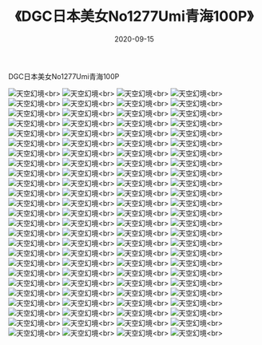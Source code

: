 ﻿---
layout: post
title: 《DGC日本美女No1277Umi青海100P》
date: 2020-09-15
img: http://photo.orgx.cf/性感/2020/DGC日本美女No1277Umi青海100P/000.jpg
tags: [美女,性感,泳衣]
---

DGC日本美女No1277Umi青海100P



![天空幻境](http://photo.orgx.cf/性感/2020/DGC日本美女No1277Umi青海100P/001.jpg''天空幻境'')<br>
![天空幻境](http://photo.orgx.cf/性感/2020/DGC日本美女No1277Umi青海100P/002.jpg''天空幻境'')<br>
![天空幻境](http://photo.orgx.cf/性感/2020/DGC日本美女No1277Umi青海100P/003.jpg''天空幻境'')<br>
![天空幻境](http://photo.orgx.cf/性感/2020/DGC日本美女No1277Umi青海100P/004.jpg''天空幻境'')<br>
![天空幻境](http://photo.orgx.cf/性感/2020/DGC日本美女No1277Umi青海100P/005.jpg''天空幻境'')<br>
![天空幻境](http://photo.orgx.cf/性感/2020/DGC日本美女No1277Umi青海100P/006.jpg''天空幻境'')<br>
![天空幻境](http://photo.orgx.cf/性感/2020/DGC日本美女No1277Umi青海100P/007.jpg''天空幻境'')<br>
![天空幻境](http://photo.orgx.cf/性感/2020/DGC日本美女No1277Umi青海100P/008.jpg''天空幻境'')<br>
![天空幻境](http://photo.orgx.cf/性感/2020/DGC日本美女No1277Umi青海100P/009.jpg''天空幻境'')<br>
![天空幻境](http://photo.orgx.cf/性感/2020/DGC日本美女No1277Umi青海100P/010.jpg''天空幻境'')<br>
![天空幻境](http://photo.orgx.cf/性感/2020/DGC日本美女No1277Umi青海100P/011.jpg''天空幻境'')<br>
![天空幻境](http://photo.orgx.cf/性感/2020/DGC日本美女No1277Umi青海100P/012.jpg''天空幻境'')<br>
![天空幻境](http://photo.orgx.cf/性感/2020/DGC日本美女No1277Umi青海100P/013.jpg''天空幻境'')<br>
![天空幻境](http://photo.orgx.cf/性感/2020/DGC日本美女No1277Umi青海100P/014.jpg''天空幻境'')<br>
![天空幻境](http://photo.orgx.cf/性感/2020/DGC日本美女No1277Umi青海100P/015.jpg''天空幻境'')<br>
![天空幻境](http://photo.orgx.cf/性感/2020/DGC日本美女No1277Umi青海100P/016.jpg''天空幻境'')<br>
![天空幻境](http://photo.orgx.cf/性感/2020/DGC日本美女No1277Umi青海100P/017.jpg''天空幻境'')<br>
![天空幻境](http://photo.orgx.cf/性感/2020/DGC日本美女No1277Umi青海100P/018.jpg''天空幻境'')<br>
![天空幻境](http://photo.orgx.cf/性感/2020/DGC日本美女No1277Umi青海100P/019.jpg''天空幻境'')<br>
![天空幻境](http://photo.orgx.cf/性感/2020/DGC日本美女No1277Umi青海100P/020.jpg''天空幻境'')<br>
![天空幻境](http://photo.orgx.cf/性感/2020/DGC日本美女No1277Umi青海100P/021.jpg''天空幻境'')<br>
![天空幻境](http://photo.orgx.cf/性感/2020/DGC日本美女No1277Umi青海100P/022.jpg''天空幻境'')<br>
![天空幻境](http://photo.orgx.cf/性感/2020/DGC日本美女No1277Umi青海100P/023.jpg''天空幻境'')<br>
![天空幻境](http://photo.orgx.cf/性感/2020/DGC日本美女No1277Umi青海100P/024.jpg''天空幻境'')<br>
![天空幻境](http://photo.orgx.cf/性感/2020/DGC日本美女No1277Umi青海100P/025.jpg''天空幻境'')<br>
![天空幻境](http://photo.orgx.cf/性感/2020/DGC日本美女No1277Umi青海100P/026.jpg''天空幻境'')<br>
![天空幻境](http://photo.orgx.cf/性感/2020/DGC日本美女No1277Umi青海100P/027.jpg''天空幻境'')<br>
![天空幻境](http://photo.orgx.cf/性感/2020/DGC日本美女No1277Umi青海100P/028.jpg''天空幻境'')<br>
![天空幻境](http://photo.orgx.cf/性感/2020/DGC日本美女No1277Umi青海100P/029.jpg''天空幻境'')<br>
![天空幻境](http://photo.orgx.cf/性感/2020/DGC日本美女No1277Umi青海100P/030.jpg''天空幻境'')<br>
![天空幻境](http://photo.orgx.cf/性感/2020/DGC日本美女No1277Umi青海100P/031.jpg''天空幻境'')<br>
![天空幻境](http://photo.orgx.cf/性感/2020/DGC日本美女No1277Umi青海100P/032.jpg''天空幻境'')<br>
![天空幻境](http://photo.orgx.cf/性感/2020/DGC日本美女No1277Umi青海100P/033.jpg''天空幻境'')<br>
![天空幻境](http://photo.orgx.cf/性感/2020/DGC日本美女No1277Umi青海100P/034.jpg''天空幻境'')<br>
![天空幻境](http://photo.orgx.cf/性感/2020/DGC日本美女No1277Umi青海100P/035.jpg''天空幻境'')<br>
![天空幻境](http://photo.orgx.cf/性感/2020/DGC日本美女No1277Umi青海100P/036.jpg''天空幻境'')<br>
![天空幻境](http://photo.orgx.cf/性感/2020/DGC日本美女No1277Umi青海100P/037.jpg''天空幻境'')<br>
![天空幻境](http://photo.orgx.cf/性感/2020/DGC日本美女No1277Umi青海100P/038.jpg''天空幻境'')<br>
![天空幻境](http://photo.orgx.cf/性感/2020/DGC日本美女No1277Umi青海100P/039.jpg''天空幻境'')<br>
![天空幻境](http://photo.orgx.cf/性感/2020/DGC日本美女No1277Umi青海100P/040.jpg''天空幻境'')<br>
![天空幻境](http://photo.orgx.cf/性感/2020/DGC日本美女No1277Umi青海100P/041.jpg''天空幻境'')<br>
![天空幻境](http://photo.orgx.cf/性感/2020/DGC日本美女No1277Umi青海100P/042.jpg''天空幻境'')<br>
![天空幻境](http://photo.orgx.cf/性感/2020/DGC日本美女No1277Umi青海100P/043.jpg''天空幻境'')<br>
![天空幻境](http://photo.orgx.cf/性感/2020/DGC日本美女No1277Umi青海100P/044.jpg''天空幻境'')<br>
![天空幻境](http://photo.orgx.cf/性感/2020/DGC日本美女No1277Umi青海100P/045.jpg''天空幻境'')<br>
![天空幻境](http://photo.orgx.cf/性感/2020/DGC日本美女No1277Umi青海100P/046.jpg''天空幻境'')<br>
![天空幻境](http://photo.orgx.cf/性感/2020/DGC日本美女No1277Umi青海100P/047.jpg''天空幻境'')<br>
![天空幻境](http://photo.orgx.cf/性感/2020/DGC日本美女No1277Umi青海100P/048.jpg''天空幻境'')<br>
![天空幻境](http://photo.orgx.cf/性感/2020/DGC日本美女No1277Umi青海100P/049.jpg''天空幻境'')<br>
![天空幻境](http://photo.orgx.cf/性感/2020/DGC日本美女No1277Umi青海100P/050.jpg''天空幻境'')<br>
![天空幻境](http://photo.orgx.cf/性感/2020/DGC日本美女No1277Umi青海100P/051.jpg''天空幻境'')<br>
![天空幻境](http://photo.orgx.cf/性感/2020/DGC日本美女No1277Umi青海100P/052.jpg''天空幻境'')<br>
![天空幻境](http://photo.orgx.cf/性感/2020/DGC日本美女No1277Umi青海100P/053.jpg''天空幻境'')<br>
![天空幻境](http://photo.orgx.cf/性感/2020/DGC日本美女No1277Umi青海100P/054.jpg''天空幻境'')<br>
![天空幻境](http://photo.orgx.cf/性感/2020/DGC日本美女No1277Umi青海100P/055.jpg''天空幻境'')<br>
![天空幻境](http://photo.orgx.cf/性感/2020/DGC日本美女No1277Umi青海100P/056.jpg''天空幻境'')<br>
![天空幻境](http://photo.orgx.cf/性感/2020/DGC日本美女No1277Umi青海100P/057.jpg''天空幻境'')<br>
![天空幻境](http://photo.orgx.cf/性感/2020/DGC日本美女No1277Umi青海100P/058.jpg''天空幻境'')<br>
![天空幻境](http://photo.orgx.cf/性感/2020/DGC日本美女No1277Umi青海100P/059.jpg''天空幻境'')<br>
![天空幻境](http://photo.orgx.cf/性感/2020/DGC日本美女No1277Umi青海100P/060.jpg''天空幻境'')<br>
![天空幻境](http://photo.orgx.cf/性感/2020/DGC日本美女No1277Umi青海100P/061.jpg''天空幻境'')<br>
![天空幻境](http://photo.orgx.cf/性感/2020/DGC日本美女No1277Umi青海100P/062.jpg''天空幻境'')<br>
![天空幻境](http://photo.orgx.cf/性感/2020/DGC日本美女No1277Umi青海100P/063.jpg''天空幻境'')<br>
![天空幻境](http://photo.orgx.cf/性感/2020/DGC日本美女No1277Umi青海100P/064.jpg''天空幻境'')<br>
![天空幻境](http://photo.orgx.cf/性感/2020/DGC日本美女No1277Umi青海100P/065.jpg''天空幻境'')<br>
![天空幻境](http://photo.orgx.cf/性感/2020/DGC日本美女No1277Umi青海100P/066.jpg''天空幻境'')<br>
![天空幻境](http://photo.orgx.cf/性感/2020/DGC日本美女No1277Umi青海100P/067.jpg''天空幻境'')<br>
![天空幻境](http://photo.orgx.cf/性感/2020/DGC日本美女No1277Umi青海100P/068.jpg''天空幻境'')<br>
![天空幻境](http://photo.orgx.cf/性感/2020/DGC日本美女No1277Umi青海100P/069.jpg''天空幻境'')<br>
![天空幻境](http://photo.orgx.cf/性感/2020/DGC日本美女No1277Umi青海100P/070.jpg''天空幻境'')<br>
![天空幻境](http://photo.orgx.cf/性感/2020/DGC日本美女No1277Umi青海100P/071.jpg''天空幻境'')<br>
![天空幻境](http://photo.orgx.cf/性感/2020/DGC日本美女No1277Umi青海100P/072.jpg''天空幻境'')<br>
![天空幻境](http://photo.orgx.cf/性感/2020/DGC日本美女No1277Umi青海100P/073.jpg''天空幻境'')<br>
![天空幻境](http://photo.orgx.cf/性感/2020/DGC日本美女No1277Umi青海100P/074.jpg''天空幻境'')<br>
![天空幻境](http://photo.orgx.cf/性感/2020/DGC日本美女No1277Umi青海100P/075.jpg''天空幻境'')<br>
![天空幻境](http://photo.orgx.cf/性感/2020/DGC日本美女No1277Umi青海100P/076.jpg''天空幻境'')<br>
![天空幻境](http://photo.orgx.cf/性感/2020/DGC日本美女No1277Umi青海100P/077.jpg''天空幻境'')<br>
![天空幻境](http://photo.orgx.cf/性感/2020/DGC日本美女No1277Umi青海100P/078.jpg''天空幻境'')<br>
![天空幻境](http://photo.orgx.cf/性感/2020/DGC日本美女No1277Umi青海100P/079.jpg''天空幻境'')<br>
![天空幻境](http://photo.orgx.cf/性感/2020/DGC日本美女No1277Umi青海100P/080.jpg''天空幻境'')<br>
![天空幻境](http://photo.orgx.cf/性感/2020/DGC日本美女No1277Umi青海100P/081.jpg''天空幻境'')<br>
![天空幻境](http://photo.orgx.cf/性感/2020/DGC日本美女No1277Umi青海100P/082.jpg''天空幻境'')<br>
![天空幻境](http://photo.orgx.cf/性感/2020/DGC日本美女No1277Umi青海100P/083.jpg''天空幻境'')<br>
![天空幻境](http://photo.orgx.cf/性感/2020/DGC日本美女No1277Umi青海100P/084.jpg''天空幻境'')<br>
![天空幻境](http://photo.orgx.cf/性感/2020/DGC日本美女No1277Umi青海100P/085.jpg''天空幻境'')<br>
![天空幻境](http://photo.orgx.cf/性感/2020/DGC日本美女No1277Umi青海100P/086.jpg''天空幻境'')<br>
![天空幻境](http://photo.orgx.cf/性感/2020/DGC日本美女No1277Umi青海100P/087.jpg''天空幻境'')<br>
![天空幻境](http://photo.orgx.cf/性感/2020/DGC日本美女No1277Umi青海100P/088.jpg''天空幻境'')<br>
![天空幻境](http://photo.orgx.cf/性感/2020/DGC日本美女No1277Umi青海100P/089.jpg''天空幻境'')<br>
![天空幻境](http://photo.orgx.cf/性感/2020/DGC日本美女No1277Umi青海100P/090.jpg''天空幻境'')<br>
![天空幻境](http://photo.orgx.cf/性感/2020/DGC日本美女No1277Umi青海100P/091.jpg''天空幻境'')<br>
![天空幻境](http://photo.orgx.cf/性感/2020/DGC日本美女No1277Umi青海100P/092.jpg''天空幻境'')<br>
![天空幻境](http://photo.orgx.cf/性感/2020/DGC日本美女No1277Umi青海100P/093.jpg''天空幻境'')<br>
![天空幻境](http://photo.orgx.cf/性感/2020/DGC日本美女No1277Umi青海100P/094.jpg''天空幻境'')<br>
![天空幻境](http://photo.orgx.cf/性感/2020/DGC日本美女No1277Umi青海100P/095.jpg''天空幻境'')<br>
![天空幻境](http://photo.orgx.cf/性感/2020/DGC日本美女No1277Umi青海100P/096.jpg''天空幻境'')<br>
![天空幻境](http://photo.orgx.cf/性感/2020/DGC日本美女No1277Umi青海100P/097.jpg''天空幻境'')<br>
![天空幻境](http://photo.orgx.cf/性感/2020/DGC日本美女No1277Umi青海100P/098.jpg''天空幻境'')<br>
![天空幻境](http://photo.orgx.cf/性感/2020/DGC日本美女No1277Umi青海100P/099.jpg''天空幻境'')<br>
![天空幻境](http://photo.orgx.cf/性感/2020/DGC日本美女No1277Umi青海100P/100.jpg''天空幻境'')<br>